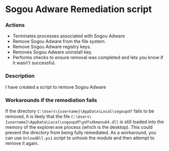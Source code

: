# Sogou Adware Remediation script

### Actions
- Terminates processes associated with Sogou Adware
- Remove Sogou Adware from the file system.
- Remove Sogou Adware registry keys.
- Removes Sogou Adware uninstall key.
- Performs checks to ensure removal was completed and lets you know if it wasn't successful.

### Description

I have created a script to remove Sogou Adware

### Workarounds if the remediation fails

If the directory `C:\Users\{username}\AppData\Local\sogoupdf` fails to be removed, it is likely that the file `C:\Users\{username}\AppData\Local\sogoupdf\pdfsdkmenu64.dll` is still loaded into the memory of the explorer.exe process (which is the desktop). This could prevent the directory from being fully remediated. As a workaround, you can use `UnloadDll.ps1` script to unhook the module and then attempt to remove it again.
